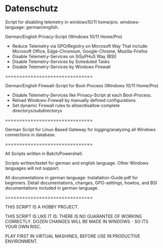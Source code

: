 # Datenschutz
Script for disabling telemetry in windows10/11 home/pro. windows-language: german/english.

German/English Privacy-Script (Windows 10/11 Home/Pro)
* Reduce Telemetry via GPO/Registry on Microsoft Way
  That include: Microsoft Office, Edge-Chromium, Google-Chrome, Mozilla-Firefox
* Disable Telemetry-Services on SiSyPHuS Way (BSI) 
* Disable Telemetry-Services by Scheduled Tasks
* Disable Telemetry-Services by Windows Firewall

===============================

German/English Firewall-Script for Boot-Process (Windows 10/11 Home/Pro)
* Disable Telemetry-Services like Privacy-Script at each Boot-Process.
* Reload Windows-Firewall by manually defined configurations
* Set dynamic Firewall rules to allow/disallow complete directorys/subdirectorys

===============================

German Script for Linux-Based Gateway for logging/analyzing all Windows connections in database.

===============================

All Scripts written in Batch/Powershell.

Scripts written/testet for german and english language. 
Other Windows languages will not support.

All documentations in german language:
Installation-Guide.pdf for beginners.
Detail documentations, changes, GPO-settings, howtos, and BSI documentations included in german language.

===============================

THIS SCRIPT IS A HOBBY PROJECT.

THIS SCRIPT IS LIKE IT IS: THERE IS NO GUARANTEE OF WORKING CORRECTLY.
DOZEN CHANGES WILL BE MADE IN WINDOWS - SO ITS YOUR OWN RISC.

PLAY FIRST IN VIRTUAL MASHINES, BEFORE USE IN PRODUCTIVE ENVIRONMENT.

